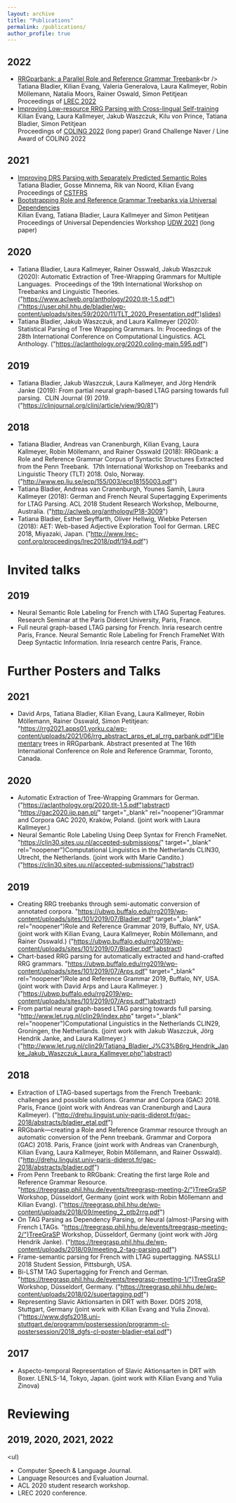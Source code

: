 ```yaml
---
layout: archive
title: "Publications"
permalink: /publications/
author_profile: true
---
```



## 2022

- [RRGparbank: a Parallel Role and Reference Grammar Treebank]("http://www.lrec-conf.org/proceedings/lrec2022/pdf/2022.lrec-1.517.pdf")<br />
Tatiana Bladier, Kilian Evang, Valeria Generalova, Laura Kallmeyer, Robin Möllemann, Natalia Moors, Rainer Oswald, Simon Petitjean <br />
Proceedings of [LREC 2022](https://lrec2022.lrec-conf.org/en/)<br />
- [Improving Low-resource RRG Parsing with Cross-lingual Self-training](https://aclanthology.org/2022.coling-1.384/)<br />
Kilian Evang, Laura Kallmeyer, Jakub Waszczuk, Kilu von Prince, Tatiana Bladier, Simon Petitjean <br /> 
Proceedings of [COLING 2022](https://coling2022.org/) (long paper)
<span class="badge badge-award">Grand Challenge Naver / Line Award of COLING 2022</span>

## 2021

- [Improving DRS Parsing with Separately Predicted Semantic Roles]("https://aclanthology.org/2021.cstfrs-1.3/") <br />
Tatiana Bladier, Gosse Minnema, Rik van Noord, Kilian Evang <br />
Proceedings of [CSTFRS](https://sites.google.com/view/cstfrs-2021/?pli=1) <br />
- [Bootstrapping Role and Reference Grammar Treebanks via Universal Dependencies]("https://aclanthology.org/2021.udw-1.3.pdf")  <br />
Kilian Evang, Tatiana Bladier, Laura Kallmeyer and Simon Petitjean <br />
Proceedings of Universal Dependencies Workshop [UDW 2021]("https://universaldependencies.org/udw21/") (long paper)

## 2020

- Tatiana Bladier, Laura Kallmeyer, Rainer Osswald, Jakub Waszczuk (2020):  Automatic Extraction of Tree-Wrapping Grammars for Multiple Languages.&nbsp; Proceedings of the 19th International Workshop on Treebanks and Linguistic Theories. ("https://www.aclweb.org/anthology/2020.tlt-1.5.pdf")("https://user.phil.hhu.de/bladier/wp-content/uploads/sites/59/2020/11/TLT_2020_Presentation.pdf")slides)
- Tatiana Bladier, Jakub Waszczuk, and Laura Kallmeyer (2020): Statistical Parsing of Tree Wrapping Grammars. In: Proceedings of the 28th International Conference on Computational Linguistics. ACL Anthology. ("https://aclanthology.org/2020.coling-main.595.pdf")

## 2019

- Tatiana Bladier, Jakub Waszczuk, Laura Kallmeyer, and Jörg Hendrik Janke (2019):  From partial neural graph-based LTAG parsing towards full parsing.&nbsp; CLIN Journal (9) 2019. ("https://clinjournal.org/clinj/article/view/90/81")

## 2018

- Tatiana Bladier, Andreas van Cranenburgh, Kilian Evang, Laura Kallmeyer, Robin Möllemann, and Rainer Osswald (2018):  RRGbank: a Role and Reference Grammar Corpus of Syntactic Structures Extracted from the Penn Treebank.&nbsp; 17th International Workshop on Treebanks and Linguistic Theory (TLT) 2018. Oslo, Norway. ("http://www.ep.liu.se/ecp/155/003/ecp18155003.pdf")
- Tatiana Bladier, Andreas van Cranenburgh, Younes Samih, Laura Kallmeyer (2018): German and French Neural Supertagging Experiments for LTAG Parsing. ACL 2018 Student Research Workshop, Melbourne, Australia. ("http://aclweb.org/anthology/P18-3009")
- Tatiana Bladier, Esther Seyffarth, Oliver Hellwig, Wiebke Petersen (2018): AET: Web-based Adjective Exploration Tool for German. LREC 2018, Miyazaki, Japan. ("http://www.lrec-conf.org/proceedings/lrec2018/pdf/194.pdf")


# Invited talks

## 2019

- Neural Semantic Role Labeling for French with LTAG Supertag Features. Research Seminar at the Paris Diderot University, Paris, France.
- Full neural graph-based LTAG parsing for French. Inria research centre Paris, France.
Neural Semantic Role Labeling for French FrameNet With Deep Syntactic Information. Inria research centre Paris, France.

# Further Posters and Talks

## 2021

- David Arps, Tatiana Bladier, Kilian Evang, Laura Kallmeyer, Robin Möllemann, Rainer Osswald, Simon Petitjean: "https://rrg2021.apps01.yorku.ca/wp-content/uploads/2021/06/rrg_abstract_arps_et_al_rrg_parbank.pdf")Elementary trees in RRGparbank. Abstract presented at The 16th International Conference on Role and Reference Grammar, Toronto, Canada.

## 2020

- Automatic Extraction of Tree-Wrapping Grammars for German. ("https://aclanthology.org/2020.tlt-1.5.pdf")abstract) "https://gac2020.ijp.pan.pl/" target="_blank" rel="noopener")Grammar and Corpora GAC 2020, Kraków, Poland. (joint work with Laura Kallmeyer.)
- Neural Semantic Role Labeling Using Deep Syntax for French FrameNet. "https://clin30.sites.uu.nl/accepted-submissions/" target="_blank" rel="noopener")Computational Linguistics in the Netherlands CLIN30, Utrecht, the Netherlands. (joint work with Marie Candito.) ("https://clin30.sites.uu.nl/accepted-submissions/")abstract)

## 2019

- Creating RRG treebanks through semi-automatic conversion of annotated corpora. "https://ubwp.buffalo.edu/rrg2019/wp-content/uploads/sites/101/2019/07/Bladier.pdf" target="_blank" rel="noopener")Role and Reference Grammar 2019, Buffalo, NY, USA. (joint work with Kilian Evang, Laura Kallmeyer, Robin Möllemann, and Rainer Osswald.) ("https://ubwp.buffalo.edu/rrg2019/wp-content/uploads/sites/101/2019/07/Bladier.pdf")abstract)
- Chart-based RRG parsing for automatically extracted and hand-crafted RRG grammars. "https://ubwp.buffalo.edu/rrg2019/wp-content/uploads/sites/101/2019/07/Arps.pdf" target="_blank" rel="noopener")Role and Reference Grammar 2019, Buffalo, NY, USA. (joint work with David Arps and Laura Kallmeyer. )("https://ubwp.buffalo.edu/rrg2019/wp-content/uploads/sites/101/2019/07/Arps.pdf")abstract)
- From partial neural graph-based LTAG parsing towards full parsing. "http://www.let.rug.nl/clin29/index.php" target="_blank" rel="noopener")Computational Linguistics in the Netherlands CLIN29, Groningen, the Netherlands. (joint work with Jakub Waszczuk, Jörg Hendrik Janke, and Laura Kallmeyer.) ("http://www.let.rug.nl/clin29/Tatiana_Bladier_J%C3%B6rg_Hendrik_Janke_Jakub_Waszczuk_Laura_Kallmeyer.php")abstract)

## 2018

- Extraction of LTAG-based supertags from the French Treebank: challenges and possible solutions. Grammar and Corpora (GAC) 2018. Paris, France (joint work with Andreas van Cranenburgh and Laura Kallmeyer). ("http://drehu.linguist.univ-paris-diderot.fr/gac-2018/abstracts/bladier_etal.pdf")
- RRGbank—creating a Role and Reference Grammar resource through an automatic conversion of the Penn treebank. Grammar and Corpora (GAC) 2018. Paris, France (joint work with Andreas van Cranenburgh, Kilian Evang, Laura Kallmeyer, Robin Möllemann, and Rainer Osswald). ("http://drehu.linguist.univ-paris-diderot.fr/gac-2018/abstracts/bladier.pdf")
- From Penn Treebank to RRGbank: Creating the first large Role and Reference Grammar Resource. "https://treegrasp.phil.hhu.de/events/treegrasp-meeting-2/")TreeGraSP Workshop, Düsseldorf, Germany (joint work with Robin Möllemann and Kilian Evang). ("https://treegrasp.phil.hhu.de/wp-content/uploads/2018/09/meeting_2_ptb2rrg.pdf")
- On TAG Parsing as Dependency Parsing, or Neural (almost-)Parsing with French LTAGs. "https://treegrasp.phil.hhu.de/events/treegrasp-meeting-2/")TreeGraSP Workshop, Düsseldorf, Germany (joint work with Jörg Hendrik Janke). ("https://treegrasp.phil.hhu.de/wp-content/uploads/2018/09/meeting_2-tag-parsing.pdf")
- Frame-semantic parsing for French with LTAG supertagging. NASSLLI 2018 Student Session, Pittsburgh, USA.
- Bi-LSTM TAG Supertagging for French and German. "https://treegrasp.phil.hhu.de/events/treegrasp-meeting-1/")TreeGraSP Workshop, Düsseldorf, Germany. ("https://treegrasp.phil.hhu.de/wp-content/uploads/2018/02/supertagging.pdf")
- Representing Slavic Aktionsarten in DRT with Boxer. DGfS 2018, Stuttgart, Germany (joint work with Kilian Evang and Yulia Zinova). ("https://www.dgfs2018.uni-stuttgart.de/programm/postersession/programm-cl-postersession/2018_dgfs-cl-poster-bladier-etal.pdf")

## 2017

- Aspecto-temporal Representation of Slavic Aktionsarten in DRT with Boxer. LENLS-14, Tokyo, Japan. (joint work with Kilian Evang and Yulia Zinova)

# Reviewing
## 2019, 2020, 2021, 2022
<ul)
- Computer Speech &amp; Language Journal.
- Language Resources and Evaluation Journal.
- ACL 2020 student research workshop.
- LREC 2020 conference.


<!-- wp:paragraph --)
<p)</p)
<!-- /wp:paragraph --)